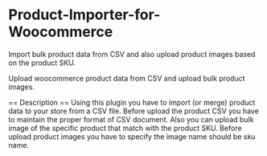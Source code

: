 # Product-Importer-for-Woocommerce
Import bulk product data from CSV and also upload product images based on the product SKU.

Upload woocommerce product data from CSV and upload bulk product images.

== Description ==
Using this plugin you have to import (or merge) product data to your store from a CSV file. Before upload the product CSV you have to maintain the proper format of CSV document. Also you can upload bulk image of the specific product that match with the product SKU. Before upload product images you have to specify the image name should be sku name.

